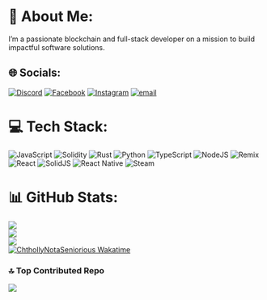# 💫 About Me:
I’m a passionate blockchain and full-stack developer on a mission to build impactful software solutions.


## 🌐 Socials:
[![Discord](https://img.shields.io/badge/Discord-%237289DA.svg?logo=discord&logoColor=white)](https://discord.gg/https://discord.gg/r4P7DsGN) [![Facebook](https://img.shields.io/badge/Facebook-%231877F2.svg?logo=Facebook&logoColor=white)](https://facebook.com/friederik.ferdinand.9) [![Instagram](https://img.shields.io/badge/Instagram-%23E4405F.svg?logo=Instagram&logoColor=white)](https://instagram.com/friederikferdinandd) [![email](https://img.shields.io/badge/Email-D14836?logo=gmail&logoColor=white)](mailto:FriederikFerdinand@gmail.com) 

# 💻 Tech Stack:
![JavaScript](https://img.shields.io/badge/javascript-%23323330.svg?style=for-the-badge&logo=javascript&logoColor=%23F7DF1E) ![Solidity](https://img.shields.io/badge/Solidity-%23363636.svg?style=for-the-badge&logo=solidity&logoColor=white) ![Rust](https://img.shields.io/badge/rust-%23000000.svg?style=for-the-badge&logo=rust&logoColor=white) ![Python](https://img.shields.io/badge/python-3670A0?style=for-the-badge&logo=python&logoColor=ffdd54) ![TypeScript](https://img.shields.io/badge/typescript-%23007ACC.svg?style=for-the-badge&logo=typescript&logoColor=white) ![NodeJS](https://img.shields.io/badge/node.js-6DA55F?style=for-the-badge&logo=node.js&logoColor=white) ![Remix](https://img.shields.io/badge/remix-%23000.svg?style=for-the-badge&logo=remix&logoColor=white) ![React](https://img.shields.io/badge/react-%2320232a.svg?style=for-the-badge&logo=react&logoColor=%2361DAFB) ![SolidJS](https://img.shields.io/badge/SolidJS-2c4f7c?style=for-the-badge&logo=solid&logoColor=c8c9cb) ![React Native](https://img.shields.io/badge/react_native-%2320232a.svg?style=for-the-badge&logo=react&logoColor=%2361DAFB) ![Steam](https://img.shields.io/badge/steam-%23000000.svg?style=for-the-badge&logo=steam&logoColor=white)
# 📊 GitHub Stats:
![](https://github-readme-stats.vercel.app/api?username=CthollyNotaSeniorious&theme=dark&hide_border=false&include_all_commits=false&count_private=false)<br/>
![](https://nirzak-streak-stats.vercel.app/?user=CthollyNotaSeniorious&theme=dark&hide_border=false)<br/>
![](https://github-readme-stats.vercel.app/api/top-langs/?username=CthollyNotaSeniorious&theme=dark&hide_border=false&include_all_commits=false&count_private=false&layout=compact)<br/>
[![ChthollyNotaSeniorious Wakatime](https://github-readme-stats.vercel.app/api/wakatime?username=Ctholly&theme=ayu-mirage&layout=compact)](https://github.com/ChthollyNotaSeniorious/github-readme-stats)

### 🔝 Top Contributed Repo
![](https://github-contributor-stats.vercel.app/api?username=CthollyNotaSeniorious&limit=5&theme=dark&combine_all_yearly_contributions=true)

<!-- Proudly created with GPRM ( https://gprm.itsvg.in ) -->
